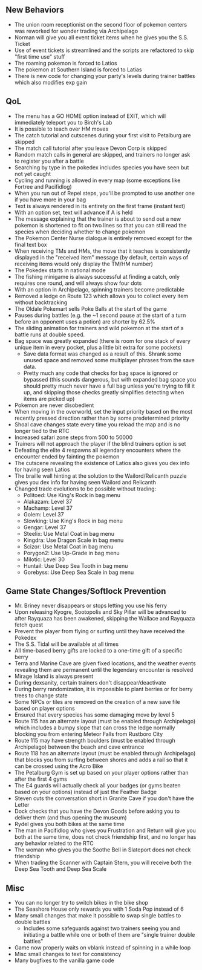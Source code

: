 ## New Behaviors

- The union room receptionist on the second floor of pokemon centers was reworked for wonder trading via Archipelago
- Norman will give you all event ticket items when he gives you the S.S. Ticket
- Use of event tickets is streamlined and the scripts are refactored to skip "first time use" stuff
- The roaming pokemon is forced to Latios
- The pokemon at Southern Island is forced to Latias
- There is new code for changing your party's levels during trainer battles which also modifies exp gain

## QoL

- The menu has a GO HOME option instead of EXIT, which will immediately teleport you to Birch's Lab
- It is possible to teach over HM moves
- The catch tutorial and cutscenes during your first visit to Petalburg are skipped
- The match call tutorial after you leave Devon Corp is skipped
- Random match calls in general are skipped, and trainers no longer ask to register you after a battle
- Searching by type in the pokedex includes species you have seen but not yet caught
- Cycling and running is allowed in every map (some exceptions like Fortree and Pacifidlog)
- When you run out of Repel steps, you'll be prompted to use another one if you have more in your bag
- Text is always rendered in its entirety on the first frame (instant text)
- With an option set, text will advance if A is held
- The message explaining that the trainer is about to send out a new pokemon is shortened to fit on two lines so that
you can still read the species when deciding whether to change pokemon
- The Pokemon Center Nurse dialogue is entirely removed except for the final text box
- When receiving TMs and HMs, the move that it teaches is consistently displayed in the "received item" message (by
default, certain ways of receiving items would only display the TM/HM number)
- The Pokedex starts in national mode
- The fishing minigame is always successful at finding a catch, only requires one round, and will always show four dots
- With an option in Archipelago, spinning trainers become predictable
- Removed a ledge on Route 123 which allows you to collect every item without backtracking
- The Oldale Pokemart sells Poke Balls at the start of the game
- Pauses during battles (e.g. the ~1 second pause at the start of a turn before an opponent uses a potion) are shorter
by 62.5%
- The sliding animation for trainers and wild pokemon at the start of a battle runs at double speed.
- Bag space was greatly expanded (there is room for one stack of every unique item in every pocket, plus a little bit
extra for some pockets)
  - Save data format was changed as a result of this. Shrank some unused space and removed some multiplayer phrases from
  the save data.
  - Pretty much any code that checks for bag space is ignored or bypassed (this sounds dangerous, but with expanded bag
  space you should pretty much never have a full bag unless you're trying to fill it up, and skipping those checks
  greatly simplifies detecting when items are picked up)
- Pokemon are never disobedient
- When moving in the overworld, set the input priority based on the most recently pressed direction rather than by some
predetermined priority
- Shoal cave changes state every time you reload the map and is no longer tied to the RTC
- Increased safari zone steps from 500 to 50000
- Trainers will not approach the player if the blind trainers option is set
- Defeating the elite 4 respawns all legendary encounters where the encounter ended by fainting the pokemon
- The cutscene revealing the existence of Latios also gives you dex info for having seen Latios
- The braille wall hinting at the solution to the Wailord/Relicanth puzzle gives you dex info for having seen Wailord
and Relicanth
- Changed trade evolutions to be possible without trading:
  - Politoed: Use King's Rock in bag menu
  - Alakazam: Level 37
  - Machamp: Level 37
  - Golem: Level 37
  - Slowking: Use King's Rock in bag menu
  - Gengar: Level 37
  - Steelix: Use Metal Coat in bag menu
  - Kingdra: Use Dragon Scale in bag menu
  - Scizor: Use Metal Coat in bag menu
  - Porygon2: Use Up-Grade in bag menu
  - Milotic: Level 30
  - Huntail: Use Deep Sea Tooth in bag menu
  - Gorebyss: Use Deep Sea Scale in bag menu

## Game State Changes/Softlock Prevention

- Mr. Briney never disappears or stops letting you use his ferry
- Upon releasing Kyogre, Sootopolis and Sky Pillar will be advanced to after Rayquaza has been awakened, skipping the
Wallace and Rayquaza fetch quest
- Prevent the player from flying or surfing until they have received the Pokedex
- The S.S. Tidal will be available at all times
- All time-based berry gifts are locked to a one-time gift of a specific berry
- Terra and Marine Cave are given fixed locations, and the weather events revealing them are permanent until the
legendary encounter is resolved
- Mirage Island is always present
- During dexsanity, certain trainers don't disappear/deactivate
- During berry randomization, it is impossible to plant berries or for berry trees to change state
- Some NPCs or tiles are removed on the creation of a new save file based on player options
- Ensured that every species has some damaging move by level 5
- Route 115 has an alternate layout (must be enabled through Archipelago) which includes a bumpy slope that can cross
the ledge normally blocking you from entering Meteor Falls from Rustboro City
- Route 115 may have strength boulders (must be enabled through Archipelago) between the beach and cave entrance
- Route 118 has an alternate layout (must be enabled through Archipelago) that blocks you from surfing between shores
and adds a rail so that it can be crossed using the Acro Bike
- The Petalburg Gym is set up based on your player options rather than after the first 4 gyms
- The E4 guards will actually check all your badges (or gyms beaten based on your options) instead of just the Feather
Badge
- Steven cuts the conversation short in Granite Cave if you don't have the Letter
- Dock checks that you have the Devon Goods before asking you to deliver them (and thus opening the museum)
- Rydel gives you both bikes at the same time
- The man in Pacifidlog who gives you Frustration and Return will give you both at the same time, does not check
friendship first, and no longer has any behavior related to the RTC
- The woman who gives you the Soothe Bell in Slateport does not check friendship
- When trading the Scanner with Captain Stern, you will receive both the Deep Sea Tooth and Deep Sea Scale

## Misc

- You can no longer try to switch bikes in the bike shop
- The Seashore House only rewards you with 1 Soda Pop instead of 6
- Many small changes that make it possible to swap single battles to double battles
  - Includes some safeguards against two trainers seeing you and initiating a battle while one or both of them are
  "single trainer double battles"
- Game now properly waits on vblank instead of spinning in a while loop
- Misc small changes to text for consistency
- Many bugfixes to the vanilla game code
